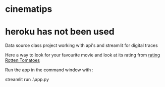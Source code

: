 # cinematips
# heroku has not been used 

Data source class project working with api's and streamlit for digital traces


Here a way to look for your favourite movie and look at its rating from [rating Rotten Tomatoes](https://www.rottentomatoes.com/about)

Run the app in the command window with : 

streamlit run .\app.py

